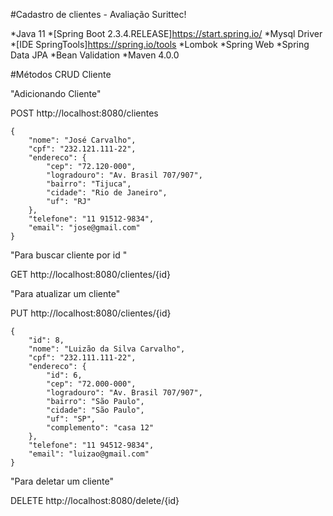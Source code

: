 #Cadastro de clientes - Avaliação Surittec!

*Java 11
*[Spring Boot 2.3.4.RELEASE]https://start.spring.io/
*Mysql Driver
*[IDE SpringTools]https://spring.io/tools
*Lombok
*Spring Web
*Spring Data JPA
*Bean Validation
*Maven 4.0.0

#Métodos CRUD Cliente

"Adicionando Cliente" 

POST http://localhost:8080/clientes 

```
{
    "nome": "José Carvalho",
    "cpf": "232.121.111-22",
    "endereco": {
        "cep": "72.120-000",
        "logradouro": "Av. Brasil 707/907",
        "bairro": "Tijuca",
        "cidade": "Rio de Janeiro",
        "uf": "RJ"
    },
    "telefone": "11 91512-9834",
    "email": "jose@gmail.com"
}
```

"Para buscar cliente por id "

GET http://localhost:8080/clientes/{id}




"Para atualizar um cliente"

PUT http://localhost:8080/clientes/{id}

```
{
    "id": 8,
    "nome": "Luizão da Silva Carvalho",
    "cpf": "232.111.111-22",
    "endereco": {
        "id": 6,
        "cep": "72.000-000",
        "logradouro": "Av. Brasil 707/907",
        "bairro": "São Paulo",
        "cidade": "São Paulo",
        "uf": "SP",
        "complemento": "casa 12"
    },
    "telefone": "11 94512-9834",
    "email": "luizao@gmail.com"
}
```


"Para deletar um cliente"

DELETE http://localhost:8080/delete/{id}



